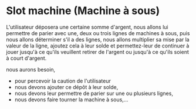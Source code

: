 # Slot machine (Machine à sous)
L'utilisateur déposera une certaine somme d'argent, nous allons lui permettre de parier avec une, deux ou trois lignes de machines à sous, puis nous allons déterminer s'il a des lignes, nous allons multiplier sa mise par la valeur de la ligne, ajoutez cela à leur solde et permettez-leur de continuer à jouer jusqu'à ce qu'ils veuillent retirer de l'argent ou jusqu'à ce qu'ils soient à court d'argent.

nous aurons besoin,
* pour percevoir la caution de l'utilisateur
* nous devons ajouter ce dépôt à leur solde,
* nous devons leur permettre de parier sur une ou plusieurs lignes,
* nous devons faire tourner la machine à sous,...
